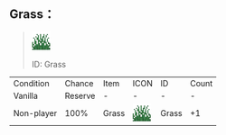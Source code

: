 ## Grass：

> <img src="./mc_icon/decorations/grass.png">
>
> ID: Grass

<table>
	<tablebody>
		<tr>
			<td>Condition</td>
			<td>Chance</td>
			<td>Item</td>
			<td>ICON</td>
			<td>ID</td>
			<td>Count</td>
		</tr>
		<tr>
			<td>Vanilla</td>
			<td>Reserve </td>
			<td>-</td>
			<td>-</td>
			<td>-</td>
			<td>-</td>
		</tr>
		<tr>
			<td>Non-player</td>
			<td>100%</td>
			<td>Grass</td>
			<td><img src="./mc_icon/decorations/grass.png"></td>
			<td>Grass</td>
			<td>+1</td>
		</tr>
	</tablebody>
</table>